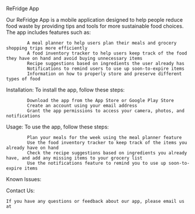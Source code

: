 ReFridge App
 
   Our ReFridge App is a mobile application designed to help people reduce food waste by providing tips and tools for more sustainable food choices. The app includes features such as:

            A meal planner to help users plan their meals and grocery shopping trips more efficiently
            A food inventory tracker to help users keep track of the food they have on hand and avoid buying unnecessary items
            Recipe suggestions based on ingredients the user already has
            Notifications to remind users to use up soon-to-expire items
            Information on how to properly store and preserve different types of food

Installation:
   To install the app, follow these steps:

            Download the app from the App Store or Google Play Store
            Create an account using your email address 
            Grant the app permissions to access your camera, photos, and notifications

Usage:
    To use the app, follow these steps:

            Plan your meals for the week using the meal planner feature
            Use the food inventory tracker to keep track of the items you already have on hand
            Check the recipe suggestions based on ingredients you already have, and add any missing items to your grocery list
            Use the notifications feature to remind you to use up soon-to-expire items


Known Issues:
    


Contact Us:

    If you have any questions or feedback about our app, please email us at 





